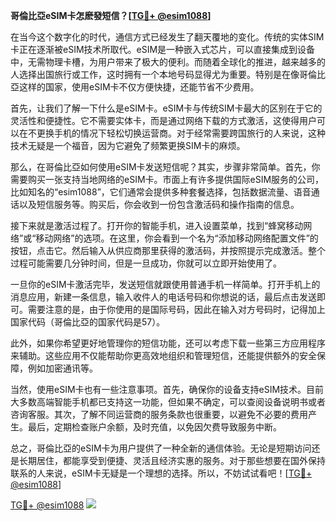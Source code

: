 **哥倫比亞eSIM卡怎麽發短信？[[TG💪+ @esim1088](https://t.me/s/esim1088)]**

在当今这个数字化的时代，通信方式已经发生了翻天覆地的变化。传统的实体SIM卡正在逐渐被eSIM技术所取代。eSIM是一种嵌入式芯片，可以直接集成到设备中，无需物理卡槽，为用户带来了极大的便利。而随着全球化的推进，越来越多的人选择出国旅行或工作，这时拥有一个本地号码显得尤为重要。特别是在像哥倫比亞这样的国家，使用eSIM卡不仅方便快捷，还能节省不少费用。

首先，让我们了解一下什么是eSIM卡。eSIM卡与传统SIM卡最大的区别在于它的灵活性和便捷性。它不需要实体卡，而是通过网络下载的方式激活，这使得用户可以在不更换手机的情况下轻松切换运营商。对于经常需要跨国旅行的人来说，这种技术无疑是一个福音，因为它避免了频繁更换SIM卡的麻烦。

那么，在哥倫比亞如何使用eSIM卡发送短信呢？其实，步骤非常简单。首先，你需要购买一张支持当地网络的eSIM卡。市面上有许多提供国际eSIM服务的公司，比如知名的“esim1088”，它们通常会提供多种套餐选择，包括数据流量、语音通话以及短信服务等。购买后，你会收到一份包含激活码和操作指南的信息。

接下来就是激活过程了。打开你的智能手机，进入设置菜单，找到“蜂窝移动网络”或“移动网络”的选项。在这里，你会看到一个名为“添加移动网络配置文件”的按钮，点击它。然后输入从供应商那里获得的激活码，并按照提示完成激活。整个过程可能需要几分钟时间，但是一旦成功，你就可以立即开始使用了。

一旦你的eSIM卡激活完毕，发送短信就跟使用普通手机一样简单。打开手机上的消息应用，新建一条信息，输入收件人的电话号码和你想说的话，最后点击发送即可。需要注意的是，由于你使用的是国际号码，因此在输入对方号码时，记得加上国家代码（哥倫比亞的国家代码是57）。

此外，如果你希望更好地管理你的短信功能，还可以考虑下载一些第三方应用程序来辅助。这些应用不仅能帮助你更高效地组织和管理短信，还能提供额外的安全保障，例如加密通讯等。

当然，使用eSIM卡也有一些注意事项。首先，确保你的设备支持eSIM技术。目前大多数高端智能手机都已支持这一功能，但如果不确定，可以查阅设备说明书或者咨询客服。其次，了解不同运营商的服务条款也很重要，以避免不必要的费用产生。最后，定期检查账户余额，及时充值，以免因欠费导致服务中断。

总之，哥倫比亞的eSIM卡为用户提供了一种全新的通信体验。无论是短期访问还是长期居住，都能享受到便捷、灵活且经济实惠的服务。对于那些想要在国外保持联系的人来说，eSIM卡无疑是一个理想的选择。所以，不妨试试看吧！[[TG💪+ @esim1088](https://t.me/s/esim1088)]

[TG💪+ @esim1088](https://t.me/s/esim1088) ![](https://i.postimg.cc/4NQfJmqS/Snipaste-2025-05-13-00-14-12.png)